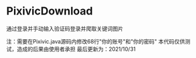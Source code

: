 # PixivicDownload
通过登录并手动输入验证码登录并爬取关键词图片

注：需要在Pixivic.java源码内修改68行"你的账号"和"你的密码"
    本代码仅供测试，造成的后果由使用者承担
最后更新为：2021/10/31
